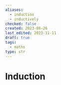 ```yaml
---
aliases:
  - induction
  - inductively
checked: false
created: 2023-08-26
last_edited: 2023-11-11
draft: true
tags:
  - maths
type: str
---
```

# Induction
